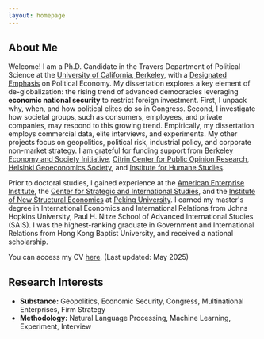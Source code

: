 ```yaml
---
layout: homepage
---
```


## About Me

Welcome! I am a Ph.D. Candidate in the Travers Department of Political Science at the [University of California, Berkeley](https://polisci.berkeley.edu/), with a [Designated Emphasis](https://n2pe.berkeley.edu/people/) on Political Economy. My dissertation explores a key element of de-globalization: the rising trend of advanced democracies leveraging **economic national security** to restrict foreign investment. First, I unpack why, when, and how political elites do so in Congress. Second, I investigate how societal groups, such as consumers, employees, and private companies, may respond to this growing trend. Empirically, my dissertation employs commercial data, elite interviews, and experiments. My other projects focus on geopolitics, political risk, industrial policy, and corporate non-market strategy. I am grateful for funding support from [Berkeley Economy and Society Initiative](https://besi.berkeley.edu/), [Citrin Center for Public Opinion Research](https://live-citrin-center-for-public-opinion-research.pantheon.berkeley.edu/), [Helsinki Geoeconomics Society](https://www.geoeconomics.fi/society/), and [Institute for Humane Studies](https://www.theihs.org/). 

Prior to doctoral studies, I gained experience at the [American Enterprise Institute](https://www.aei.org/), the [Center for Strategic and International Studies](https://www.csis.org/), and the [Institute of New Structural Economics](https://www.nse.pku.edu.cn/en/) at [Peking University](https://english.pku.edu.cn/). I earned my master's degree in International Economics and International Relations from Johns Hopkins University, Paul H. Nitze School of Advanced International Studies (SAIS). I was the highest-ranking graduate in Government and International Relations from Hong Kong Baptist University, and received a national scholarship.

You can access my CV [here](assets/files/cv.pdf). (Last updated: May 2025)

## Research Interests

- **Substance:** Geopolitics, Economic Security, Congress, Multinational Enterprises, Firm Strategy
- **Methodology:** Natural Language Processing, Machine Learning, Experiment, Interview
